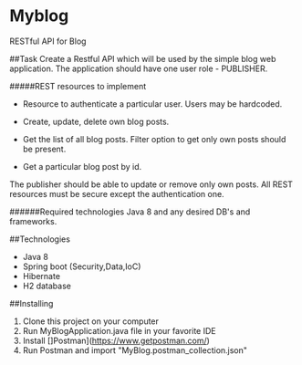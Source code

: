 # Myblog
RESTful API for Blog

##Task
Create a Restful API which will be used by the simple blog web application.
The application should have one user role - PUBLISHER.

#####REST resources to implement
*	Resource to authenticate a particular user. Users may be hardcoded.

*	Create, update, delete own blog posts.

*	Get the list of all blog posts. Filter option to get only own posts should be present.

*	Get a particular blog post by id.

The publisher should be able to update or remove only own posts. All REST resources must be secure except the authentication one.

######Required technologies 
Java 8 and any desired DB's and frameworks.

##Technologies
* Java 8
* Spring boot (Security,Data,IoC)
* Hibernate
* H2 database

##Installing

1. Clone this project on your computer
2. Run MyBlogApplication.java file in your favorite IDE
3. Install []Postman](https://www.getpostman.com/)
4. Run Postman and import "MyBlog.postman_collection.json"